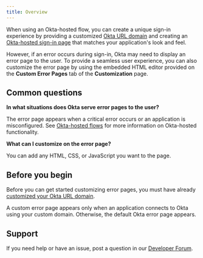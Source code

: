 ```yaml
---
title: Overview
---
```


When using an Okta-hosted flow, you can create a unique sign-in experience by providing a customized [Okta URL domain](/docs/guides/custom-url-domain/) and creating an [Okta-hosted sign-in page](/docs/guides/custom-hosted-signin/) that matches your application's look and feel.

However, if an error occurs during sign-in, Okta may need to display an error page to the user. To provide a seamless user experience, you can also customize the error page by using the embedded HTML editor provided on the **Custom Error Pages** tab of the **Customization** page.

## Common questions

**In what situations does Okta serve error pages to the user?**

The error page appears when a critical error occurs or an application is misconfigured. See [Okta-hosted flows](/docs/concepts/okta-hosted-flows/) for more information on Okta-hosted functionality.

**What can I customize on the error page?**

You can add any HTML, CSS, or JavaScript you want to the page.

## Before you begin

Before you can get started customizing error pages, you must have already [customized your Okta URL domain](/docs/guides/custom-url-domain/).

A custom error page appears only when an application connects to Okta using your custom domain. Otherwise, the default Okta error page appears.

## Support

If you need help or have an issue, post a question in our [Developer Forum](https://devforum.okta.com).

<NextSectionLink/>
